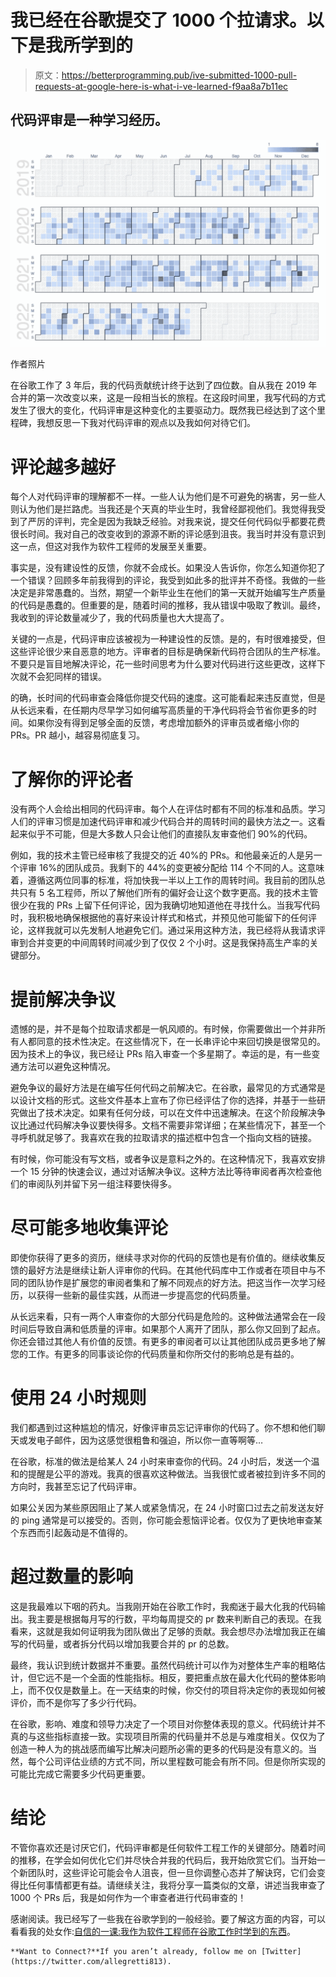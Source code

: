 # 我已经在谷歌提交了 1000 个拉请求。以下是我所学到的

> 原文：<https://betterprogramming.pub/ive-submitted-1000-pull-requests-at-google-here-is-what-i-ve-learned-f9aa8a7b11ec>

## 代码评审是一种学习经历。

![](img/aaac6b2967054342e58b8a4a9b2fb462.png)

作者照片

在谷歌工作了 3 年后，我的代码贡献统计终于达到了四位数。自从我在 2019 年合并的第一次改变以来，这是一段相当长的旅程。在这段时间里，我写代码的方式发生了很大的变化，代码评审是这种变化的主要驱动力。既然我已经达到了这个里程碑，我想反思一下我对代码评审的观点以及我如何对待它们。

# 评论越多越好

每个人对代码评审的理解都不一样。一些人认为他们是不可避免的祸害，另一些人则认为他们是拦路虎。当我还是个天真的毕业生时，我曾经鄙视他们。我觉得我受到了严厉的评判，完全是因为我缺乏经验。对我来说，提交任何代码似乎都要花费很长时间。我对自己的改变收到的源源不断的评论感到沮丧。我当时并没有意识到这一点，但这对我作为软件工程师的发展至关重要。

事实是，没有建设性的反馈，你就不会成长。如果没人告诉你，你怎么知道你犯了一个错误？回顾多年前我得到的评论，我受到如此多的批评并不奇怪。我做的一些决定是非常愚蠢的。当然，期望一个新毕业生在他们的第一天就开始编写生产质量的代码是愚蠢的。但重要的是，随着时间的推移，我从错误中吸取了教训。最终，我收到的评论数量减少了，我的代码质量也大大提高了。

关键的一点是，代码评审应该被视为一种建设性的反馈。是的，有时很难接受，但这些评论很少来自恶意的地方。评审者的目标是确保新代码符合团队的生产标准。不要只是盲目地解决评论，花一些时间思考为什么要对代码进行这些更改，这样下次就不会犯同样的错误。

的确，长时间的代码审查会降低你提交代码的速度。这可能看起来违反直觉，但是从长远来看，在任期内尽早学习如何编写高质量的干净代码将会节省你更多的时间。如果你没有得到足够全面的反馈，考虑增加额外的评审员或者缩小你的 PRs。PR 越小，越容易彻底复习。

# 了解你的评论者

没有两个人会给出相同的代码评审。每个人在评估时都有不同的标准和品质。学习人们的评审习惯是加速代码评审和减少代码合并的周转时间的最快方法之一。这看起来似乎不可能，但是大多数人只会让他们的直接队友审查他们 90%的代码。

例如，我的技术主管已经审核了我提交的近 40%的 PRs。和他最亲近的人是另一个评审 16%的团队成员。我剩下的 44%的变更被分配给 114 个不同的人。这意味着，遵循这两位同事的标准，将加快我一半以上工作的周转时间。我目前的团队总共只有 5 名工程师，所以了解他们所有的偏好会让这个数字更高。我的技术主管很少在我的 PRs 上留下任何评论，因为我确切地知道他在寻找什么。当我写代码时，我积极地确保根据他的喜好来设计样式和格式，并预见他可能留下的任何评论，这样我就可以先发制人地避免它们。通过采用这种方法，我已经将从我请求评审到合并变更的中间周转时间减少到了仅仅 2 个小时。这是我保持高生产率的关键部分。

# 提前解决争议

遗憾的是，并不是每个拉取请求都是一帆风顺的。有时候，你需要做出一个并非所有人都同意的技术性决定。在这些情况下，在一长串评论中来回切换是很常见的。因为技术上的争议，我已经让 PRs 陷入审查一个多星期了。幸运的是，有一些变通方法可以避免这种情况。

避免争议的最好方法是在编写任何代码之前解决它。在谷歌，最常见的方式通常是以设计文档的形式。这些文件基本上宣布了你已经评估了你的选择，并基于一些研究做出了技术决定。如果有任何分歧，可以在文件中迅速解决。在这个阶段解决争议比通过代码解决争议要快得多。文档不需要非常详细；在某些情况下，甚至一个寻呼机就足够了。我喜欢在我的拉取请求的描述框中包含一个指向文档的链接。

有时候，你可能没有写文档，或者争议是意料之外的。在这种情况下，我喜欢安排一个 15 分钟的快速会议，通过对话解决争议。这种方法比等待审阅者再次检查他们的审阅队列并留下另一组注释要快得多。

# 尽可能多地收集评论

即使你获得了更多的资历，继续寻求对你的代码的反馈也是有价值的。继续收集反馈的最好方法是继续让新人评审你的代码。在其他代码库中工作或者在项目中与不同的团队协作是扩展您的审阅者集和了解不同观点的好方法。把这当作一次学习经历，以获得一些新的最佳实践，从而进一步提高您的代码质量。

从长远来看，只有一两个人审查你的大部分代码是危险的。这种做法通常会在一段时间后导致自满和低质量的评审。如果那个人离开了团队，那么你又回到了起点。你还会错过其他人有价值的反馈。有更多的审阅者可以让其他团队成员更多地了解您的工作。有更多的同事谈论你的代码质量和你所交付的影响总是有益的。

# 使用 24 小时规则

我们都遇到过这种尴尬的情况，好像评审员忘记评审你的代码了。你不想和他们聊天或发电子邮件，因为这感觉很粗鲁和强迫，所以你一直等啊等…

在谷歌，标准的做法是给某人 24 小时来审查你的代码。24 小时后，发送一个温和的提醒是公平的游戏。我真的很喜欢这种做法。当我很忙或者被拉到许多不同的方向时，我甚至忘记了代码评审。

如果公关因为某些原因阻止了某人或紧急情况，在 24 小时窗口过去之前发送友好的 ping 通常是可以接受的。否则，你可能会惹恼评论者。仅仅为了更快地审查某个东西而引起轰动是不值得的。

# **超过数量的影响**

这是我最难以下咽的药丸。当我刚开始在谷歌工作时，我痴迷于最大化我的代码输出。我主要是根据每月写的行数，平均每周提交的 pr 数来判断自己的表现。在我看来，这就是我如何证明我为团队做出了足够的贡献。我会想尽办法增加我正在编写的代码量，或者拆分代码以增加我要合并的 pr 的总数。

最终，我认识到统计数据并不重要。虽然代码统计可以作为对整体生产率的粗略估计，但它远不是一个全面的性能指标。相反，要把重点放在最大化代码的整体影响上，而不仅仅是数量上。在一天结束的时候，你交付的项目将决定你的表现如何被评价，而不是你写了多少行代码。

在谷歌，影响、难度和领导力决定了一个项目对你整体表现的意义。代码统计并不真的与这些指标直接一致。实现项目所需的代码量并不总是与难度相关。仅仅为了创造一种人为的挑战感而编写比解决问题所必需的更多的代码是没有意义的。当然，每个公司评估业绩的方式不同，所以里程数可能会有所不同。但是你所实现的可能比完成它需要多少代码更重要。

# 结论

不管你喜欢还是讨厌它们，代码评审都是任何软件工程工作的关键部分。随着时间的推移，在学会如何优化它们并尽快合并我的代码后，我开始欣赏它们。当开始一个新团队时，这些评论可能会令人沮丧，但一旦你调整心态并了解诀窍，它们会变得比任何事情都更有益。请继续关注，我将分享一篇类似的文章，讲述当我审查了 1000 个 PRs 后，我是如何作为一个审查者进行代码审查的！

感谢阅读。我已经写了一些我在谷歌学到的一般经验。要了解这方面的内容，可以看看我的处女作:[自信的一课:我作为软件工程师在谷歌工作时学到的东西](/a-lesson-in-confidence-what-ive-learned-from-working-at-google-as-a-software-engineer-b19ecc091df7)。

```
**Want to Connect?**If you aren’t already, follow me on [Twitter](https://twitter.com/allegretti813).
```